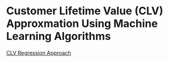 # Customer Lifetime Value (CLV) Approxmation Using Machine Learning Algorithms

[CLV Regression Approach](https://github.com/Sebastian1981/CustomerAnalytics_CLV/blob/main/CustomerLifetimeValue_Regression.ipynb)

